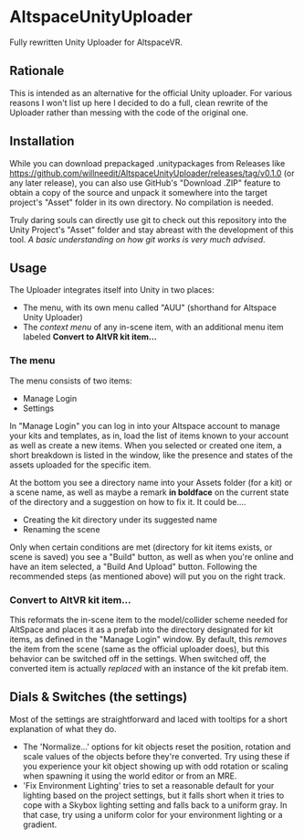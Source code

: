 # AltspaceUnityUploader
Fully rewritten Unity Uploader for AltspaceVR.

## Rationale

This is intended as an alternative for the official Unity uploader. For various reasons I won't list up here I decided to do a full, clean rewrite of the Uploader rather than messing with the code of the original one.

## Installation

While you can download prepackaged .unitypackages from Releases like https://github.com/willneedit/AltspaceUnityUploader/releases/tag/v0.1.0 (or any later release), you can also use GitHub's "Download .ZIP" feature to obtain a copy of the source and unpack it somewhere into the target project's "Asset" folder in its own directory. No compilation is needed.

Truly daring souls can directly use git to check out this repository into the Unity Project's "Asset" folder and stay abreast with the development of this tool. *A basic understanding on how git works is very much advised*.

## Usage

The Uploader integrates itself into Unity in two places:
 * The menu, with its own menu called "AUU" (shorthand for Altspace Unity Uploader)
 * The *context menu* of any in-scene item, with an additional menu item labeled **Convert to AltVR kit item...**
 
### The menu

The menu consists of two items:
 * Manage Login
 * Settings

In "Manage Login" you can log in into your Altspace account to manage your kits and templates, as in, load the list of items known to your account as well as create a new items.
When you selected or created one item, a short breakdown is listed in the window, like the presence and states of the assets uploaded for the specific item.

At the bottom you see a directory name into your Assets folder (for a kit) or a scene name, as well as maybe a remark **in boldface** on the current state of the directory and a suggestion on how to fix it. It could be....
 * Creating the kit directory under its suggested name
 * Renaming the scene

Only when certain conditions are met (directory for kit items exists, or scene is saved) you see a "Build" button, as well as when you're online and have an item selected, a "Build And Upload" button. Following the recommended steps (as mentioned above) will put you on the right track.

### Convert to AltVR kit item...

This reformats the in-scene item to the model/collider scheme needed for AltSpace and places it as a prefab into the directory designated for kit items, as defined in the "Manage Login" window. By default, this *removes* the item from the scene (same as the official uploader does), but this behavior can be switched off in the settings. When switched off, the converted item is actually *replaced* with an instance of the kit prefab item.

## Dials & Switches (the settings)

Most of the settings are straightforward and laced with tooltips for a short explanation of what they do.

 * The 'Normalize...' options for kit objects reset the position, rotation and scale values of the objects before they're converted. Try using these if you experience your kit object showing up with odd rotation or scaling when spawning it using the world editor or from an MRE.
 * 'Fix Environment Lighting' tries to set a reasonable default for your lighting based on the project settings, but it falls short when it tries to cope with a Skybox lighting setting and falls back to a uniform gray. In that case, try using a uniform color for your environment lighting or a gradient.
 
